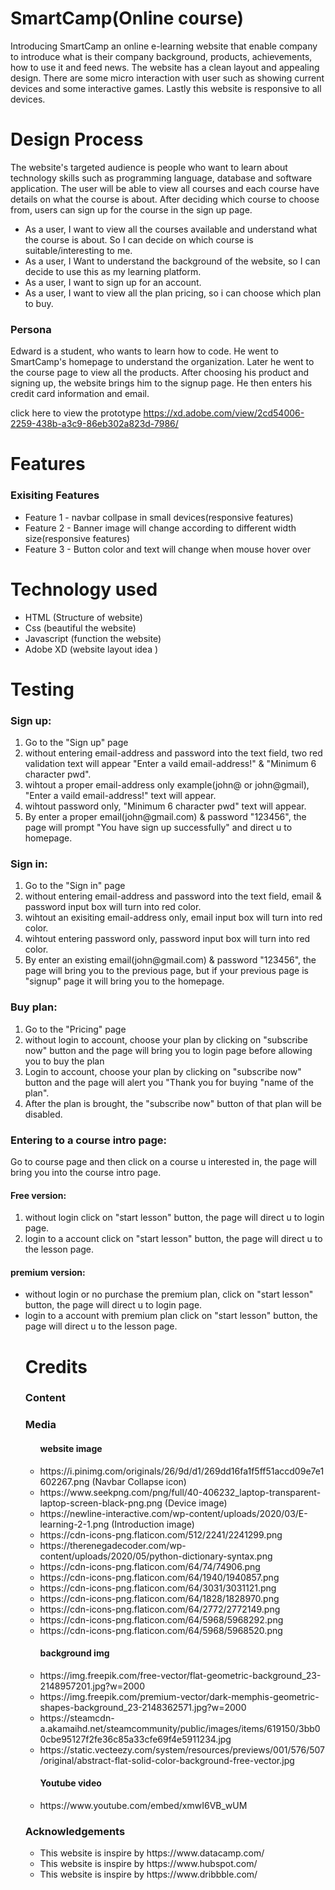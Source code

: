 # SmartCamp(Online course)
Introducing SmartCamp an online e-learning website that enable company to introduce what is their company background, products, achievements, how to use it and feed news. The website has a clean layout and appealing design. There are some micro interaction with user such as showing current devices and some interactive games. Lastly this website is responsive to all devices.

# Design Process
The website's targeted audience is people who want to learn about technology skills such as programming language, database and software application.
The user will be able to view all courses and each course have details on what the course is about. After deciding which course to choose from, users can sign up for the course in the sign up page. 

<ul>
  <li>As a user, I want to view all the courses available and understand what the course is about. So I can decide on which course is suitable/interesting to me.</li>
  <li>As a user, I Want to understand the background of the website, so I can decide to use this as my learning platform.</li>
  <li>As a user, I want to sign up for an account.</li>
  <li>As a user, I want to view all the plan pricing, so i can choose which plan to buy.</li>
</ul>

<h3>Persona</h3>Edward is a student, who wants to learn how to code. He went to SmartCamp's homepage to understand the organization. 
Later he went to the course page to view all the products. After choosing his product and signing up, the website brings him to the signup page.
He then enters his credit card information and email.

click here to view the prototype https://xd.adobe.com/view/2cd54006-2259-438b-a3c9-86eb302a823d-7986/

# Features
<h3>Exisiting Features</h3>
<ul>
  <li>Feature 1 - navbar collpase in small devices(responsive features)</li>
  <li>Feature 2 - Banner image will change according to different width size(responsive features)</li>
  <li>Feature 3 - Button color and text will change when mouse hover over</li>
</ul>

# Technology used
<ul>
  <li>HTML (Structure of website)</li>
  <li>Css (beautiful the website)</li>
  <li>Javascript (function the website)</li>
  <li>Adobe XD (website layout idea )</li>
</ul>

# Testing

<h3>Sign up:</h3>
<ol>
<li>Go to the "Sign up" page
<li>without entering email-address and password into the text field, two red validation text will appear "Enter a vaild email-address!" & "Minimum 6 character pwd".</li>
<li>wihtout a proper email-address only example(john@ or john@gmail), "Enter a vaild email-address!" text will appear.</li>
<li>wihtout password only, "Minimum 6 character pwd" text will appear.</li>
<li>By enter a proper email(john@gmail.com) & password "123456", the page will prompt "You have sign up successfully" and direct u to homepage.</li>
</ol>

<h3>Sign in:</h3>
<ol>
<li>Go to the "Sign in" page</li>
<li>without entering email-address and password into the text field, email & password input box will turn into red color.</li>
<li>wihtout an exisiting email-address only, email input box will turn into red color.</li>
<li>wihtout entering password only, password input box will turn into red color.</li>
<li>By enter an existing email(john@gmail.com) & password "123456", the page will bring you to the previous page, but if your previous page is "signup" page it will bring you to the homepage.</li>
</ol>

<h3>Buy plan:</h3>
<ol>
<li>Go to the "Pricing" page</li>
<li>without login to account, choose your plan by clicking on "subscribe now" button and the page will bring you to login page before allowing you to buy the plan</li> 
<li>Login to account, choose your plan by clicking on "subscribe now" button and the page will alert you "Thank you for buying "name of the plan".</li>
<li>After the plan is brought, the "subscribe now" button of that plan will be disabled.</li>
</ol>

<h3>Entering to a course intro page:</h3>
Go to course page and then click on a course u interested in, the page will bring you into the course intro page.
<h4>Free version:</h4>
<ol>
<li>without login click on "start lesson" button, the page will direct u to login page.</li>
<li>login to a account click on "start lesson" button, the page will direct u to the lesson page.</li>
</ol>
<h4>premium version:</h4>
<ul>
<li>without login or no purchase the premium plan, click on "start lesson" button, the page will direct u to login page.</li>
<li>login to a account with premium plan click on "start lesson" button, the page will direct u to the lesson page.</li>
</ol>


# Credits
<h3>Content</h3>
<h3>Media</h3>
<ul>
<h4>website image</h4>
<li>https://i.pinimg.com/originals/26/9d/d1/269dd16fa1f5ff51accd09e7e1602267.png (Navbar Collapse icon)</li>
<li>https://www.seekpng.com/png/full/40-406232_laptop-transparent-laptop-screen-black-png.png (Device image)</li>
<li>https://newline-interactive.com/wp-content/uploads/2020/03/E-learning-2-1.png (Introduction image)</li>  
<li>https://cdn-icons-png.flaticon.com/512/2241/2241299.png</li>
<li>https://therenegadecoder.com/wp-content/uploads/2020/05/python-dictionary-syntax.png</li>
<li>https://cdn-icons-png.flaticon.com/64/74/74906.png</li>
<li>https://cdn-icons-png.flaticon.com/64/1940/1940857.png</li>
<li>https://cdn-icons-png.flaticon.com/64/3031/3031121.png</li>
<li>https://cdn-icons-png.flaticon.com/64/1828/1828970.png</li>
<li>https://cdn-icons-png.flaticon.com/64/2772/2772149.png</li>
<li>https://cdn-icons-png.flaticon.com/64/5968/5968292.png</li>
<li>https://cdn-icons-png.flaticon.com/64/5968/5968520.png</li>
<h4>background img</h4>
<li>https://img.freepik.com/free-vector/flat-geometric-background_23-2148957201.jpg?w=2000</li>
<li>https://img.freepik.com/premium-vector/dark-memphis-geometric-shapes-background_23-2148362571.jpg?w=2000</li>
<li>https://steamcdn-a.akamaihd.net/steamcommunity/public/images/items/619150/3bb00cbe95127f2fe36c85a33cfe69f4e5911234.jpg</li>
<li>https://static.vecteezy.com/system/resources/previews/001/576/507/original/abstract-flat-solid-color-background-free-vector.jpg</li>
<h4>Youtube video</h4>
<li>https://www.youtube.com/embed/xmwI6VB_wUM</li>
</ul>

<h3>Acknowledgements</h3>
<ul>
  <li>This website is inspire by https://www.datacamp.com/</li>
  <li>This website is inspire by https://www.hubspot.com/</li>
  <li>This website is inspire by https://www.dribbble.com/</li>
</ul>


